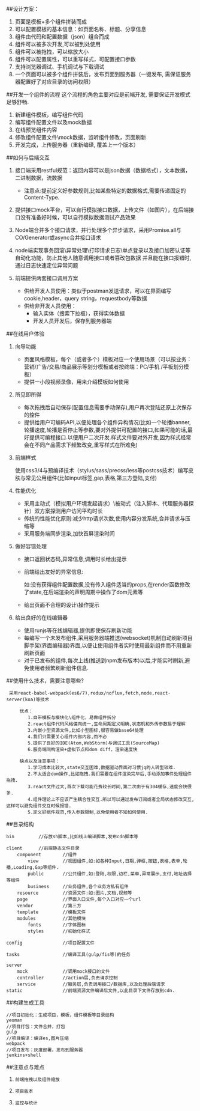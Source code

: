 ##设计方案：

1. 页面是模板+多个组件拼装而成
1. 可以配置模板的基本信息：如页面名称、标题、分享信息
1. 组件由代码和配置数据（json）组合而成
1. 组件可以被多次开发,可以被到处使用
1. 组件可以被拖拽，可以缩放大小
1. 组件可以配置属性，可以重写样式，可配置接口参数
1. 支持浏览器调试、手机调试与下载调试
1. 一个页面可以被多个组件拼装后，发布页面到服务器（一键发布, 需保证服务器配置好了对应目录的访问权限）

##开发一个组件的流程
这个流程的角色主要对应是前端开发, 需要保证开发模式足够舒畅.
1. 新建组件模板，编写组件代码
1. 编写组件配置文件以及mock数据
1. 在线预览组件内容
1. 修改组件配置文件\mock数据，监听组件修改，页面刷新
1. 开发完成，上传服务器（重新编译, 覆盖上一个版本）

##如何与后端交互

1. 接口端采用restful规范：返回内容可以是json数据（数据格式），文本数据，二进制数据，流数据
    - 注意点:提前定义好参数规则,比如某些特定的数据格式,需要传递固定的Content-Type.

1. 提供接口mock平台，可以自行模拟接口数据，上传文件（如图片），在后端接口没有准备好时候，可以自行模拟数据测试产品效果

1. Node端合并多个接口请求，并行处理多个异步请求，采用Promise.all与CO/Generator或async合并接口请求

1. node端实现事务回滚\异常处理\打印请求日志\单点登录以及接口加密认证等自动化功能，防止其他人随意调用接口或者篡改包数据
    并且能在接口报错时,通过日志快速定位异常问题

1. 前端提供两套接口调用方案
    - 供给开发人员使用：类似于postman发送请求，可以在界面编写cookie,header，query string，requestbody等数据
    - 供给非开发人员使用：
        - 输入实体（搜索下拉框），获得实体数据
        - 开发人员开发后，保存到服务器端

##在线用户体验

1. 向导功能 
    - 页面风格模板，每个（或者多个）模板对应一个使用场景（可以按业务：营销/广告/交易/商品展示等划分模板或者按终端：PC/手机
        /平板划分模板）
    - 提供一小段视频录像，用来介绍模板如何使用

1. 所见即所得
    - 每次拖拽后自动保存(配置信息需要手动保存),用户再次登陆还原上次保存的控件
    - 提供给用户可编码API,以便处理各个组件异构情况(比如一个轮播banner,轮播速度,轮播是否停止等参数,要对外提供可配置的接口,如果可能的话,最好提供可编程接口.以便用户二次开发.样式文件要对外开发,因为样式经常会在不同产品需求下频繁改变,重写样式在所难免)

1. 前端样式
    
    使用css3/4与预编译技术（stylus/sass/precss/less等postcss技术）编写皮肤与常见公用组件(比如input标签,gap,表格,第三方登陆,支付)

1. 性能优化
    - 采用主动式（模拟用户环境发起请求）\被动式（注入脚本、代理服务器探针）双方案探测用户访问平均时长
    - 传统的性能优化原则:减少http请求次数,使用内容分发系统,合并请求与压缩等
    - 采用服务端同步渲染,加快首屏渲染时间

1. 做好容错处理
    - 接口返回状态码,异常信息,调用时长给出提示
    - 前端给出友好的异常信息:
        
        如:没有获得组件配置数据,没有传入组件适当的props,在render函数修改了state,在后端渲染的声明周期中操作了dom元素等
    - 给出页面不合理的设计\操作提示

1. 给出良好的在线编辑器
    - 使用runjs等在线编辑器,提供即使保存刷新功能
    - 每编写一个未发布组件,采用服务器端推送(websocket)机制自动刷新项目脚手架(界面编辑器)界面,以便让使用组件者实时使用最新组件而不用重新刷新页面
    - 对于已发布的组件,每次上线(推送到npm发布版本)以后,才能实时刷新,避免使用者频繁刷新组件信息.

##使用什么技术，需要注意哪些?

     采用react-babel-webpack(es6/7),redux/noflux,fetch,node,react-server(koa)等技术

         优点：
            1.自带模板与模块化\组件化，易做组件拆分
            2.react组件代码风格偏向统一,生命周期定义明确,状态机和外传参数易于理解
            3.内嵌小型资源文件,比如小型图标,很容易做base64处理
            4.我们只需要关心组件内部内容,而不必
            5.提供了良好的IDE(Atom,WebStorm)与调试工具(SourceMap)
            6.服务端同构渲染+虚拟节点和dom diff，渲染速度快

         缺点以及注意事项：
            1.学习成本比较大,state交互困难,数据驱动界面对习惯jq的人转型较难.
            2.不太适合dom操作,比如拖拽.我们需要在组件渲染完毕后,手动添加事件处理组件拖拽.
            3.react文件过大,首次下载可能花费较长时间,第二次由于有304缓存,速度会快很多.
            4.组件理论上不应该产生耦合性交互.所以可以通过发布订阅或者全局状态修改交互,这样可以避免组件交互时候报错.
            5.定义好组件规范,传入参数限制,以免使用者不知如何使用.

##目录结构

    bin         //存放sh脚本,比如线上编译脚本,发布cdn脚本等

    client      //前端静态文件目录
        component        //组件
            view         //视图组件,如:如各种Input,日期,弹框,按钮,表格,表单,轮播,Loading,Gap等组件.
            public       //公共组件,如:登陆,权限,边栏,菜单,异常展示,支付,地址选择等组件
            business     //业务组件,各个业务方私有组件
        resource         //资源文件:如:图片,文档,视频等
        page             //界面入口文件,每个入口对应一个url
        vendor           //第三方
        template         //模板文件
        modules          //其他模块
            fonts        //字体图标
            styles       //初始化样式

    config               //项目配置文件

    tasks                //编译工具(gulp/fis等)的任务

    server
        mock             //调用mock接口的文件
        controller       //action层,负责请求控制
        service          //服务层,负责调用接口/数据库,以及处理后端请求
    static               //前端资源文件编译后文件,以此目录下文件存放到cdn.

##构建生成工具

    //项目初始化：生成项目，模板，组件模板等目录结构
    yeoman
    //项目打包：文件合并，打包
    gulp
    //项目编译：编译es,图片压缩
    webpack
    //项目发布：灰度部署，发布到服务器
    jenkins+shell
    
##注意点与难点
1.     前端拖拽以及组件缩放
1.     项目版本
1.     监控与统计
    
